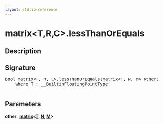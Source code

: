 ```yaml
---
layout: stdlib-reference
---
```


# matrix\<T,R,C\>\.lessThanOrEquals

## Description





## Signature 

<pre>
<span class="code_keyword">bool</span> <a href="index.md" class="code_type">matrix</a>&lt;<a href="t-0.md" class="code_type">T</a>, <a href="index.md#decl-R" class="code_var">R</a>, <a href="index.md#decl-C" class="code_var">C</a>&gt;.<a href="lessthanorequals-48a.md">lessThanOrEquals</a>(<a href="index.md" class="code_type">matrix</a>&lt;<a href="t-0.md" class="code_type">T</a>, <a href="index.md#decl-N" class="code_var">N</a>, <a href="index.md#decl-M" class="code_var">M</a>&gt; <a href="lessthanorequals-48a.md#decl-other" class="code_param">other</a>)
    <span class='code_keyword'>where</span> <a href="t-0.md" class="code_type">T</a> : <a href="../../interfaces/0_builtinfloatingpointtype-029hm/index.md" class="code_type">__BuiltinFloatingPointType</a>;

</pre>

## Parameters

####  <a id="decl-other"></a>other  : [matrix](index.md)\<[T](t-0.md), [N](index.md#decl-N), [M](index.md#decl-M)\>


<script>
// Fix .md links to .html when on ReadTheDocs
if (window.location.hostname.includes('readthedocs') || 
    window.location.hostname.includes('rtfd.io')) {
  document.addEventListener('DOMContentLoaded', function() {
    const links = document.querySelectorAll('a');
    links.forEach(link => {
      if (link.getAttribute('href') && link.getAttribute('href').endsWith('.md')) {
        link.href = link.href.replace(/\.md($|#|\?)/, '.html$1');
      }
    });
  });
}
</script>
